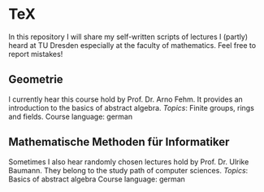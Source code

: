 # TeX

In this repository I will share my self-written scripts of lectures I (partly) heard at TU Dresden especially at the faculty of mathematics. 
Feel free to report mistakes!

## Geometrie
I currently hear this course hold by Prof. Dr. Arno Fehm. 
It provides an introduction to the basics of abstract algebra.
*Topics*: Finite groups, rings and fields.
Course language: german

## Mathematische Methoden für Informatiker
Sometimes I also hear randomly chosen lectures hold by Prof. Dr. Ulrike Baumann. They belong to the study path of computer sciences.
*Topics*: Basics of abstract algebra
Course language: german